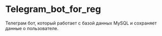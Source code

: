 # Telegram_bot_for_reg
Телеграм бот, который работает с базой данных MySQL и сохраняет данные о пользователе.
